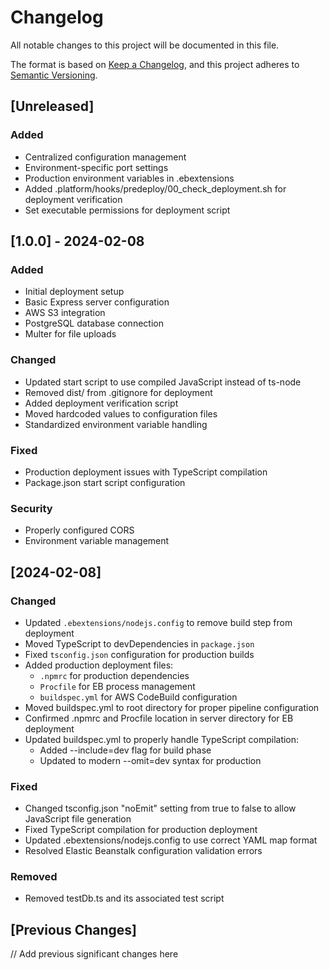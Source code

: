 # Changelog
All notable changes to this project will be documented in this file.

The format is based on [Keep a Changelog](https://keepachangelog.com/en/1.0.0/),
and this project adheres to [Semantic Versioning](https://semver.org/spec/v2.0.0.html).

## [Unreleased]
### Added
- Centralized configuration management
- Environment-specific port settings
- Production environment variables in .ebextensions
- Added .platform/hooks/predeploy/00_check_deployment.sh for deployment verification
- Set executable permissions for deployment script

## [1.0.0] - 2024-02-08
### Added
- Initial deployment setup
- Basic Express server configuration
- AWS S3 integration
- PostgreSQL database connection
- Multer for file uploads

### Changed
- Updated start script to use compiled JavaScript instead of ts-node
- Removed dist/ from .gitignore for deployment
- Added deployment verification script
- Moved hardcoded values to configuration files
- Standardized environment variable handling

### Fixed
- Production deployment issues with TypeScript compilation
- Package.json start script configuration

### Security
- Properly configured CORS
- Environment variable management

## [2024-02-08]
### Changed
- Updated `.ebextensions/nodejs.config` to remove build step from deployment
- Moved TypeScript to devDependencies in `package.json`
- Fixed `tsconfig.json` configuration for production builds
- Added production deployment files:
  - `.npmrc` for production dependencies
  - `Procfile` for EB process management
  - `buildspec.yml` for AWS CodeBuild configuration
- Moved buildspec.yml to root directory for proper pipeline configuration
- Confirmed .npmrc and Procfile location in server directory for EB deployment
- Updated buildspec.yml to properly handle TypeScript compilation:
  - Added --include=dev flag for build phase
  - Updated to modern --omit=dev syntax for production

### Fixed
- Changed tsconfig.json "noEmit" setting from true to false to allow JavaScript file generation
- Fixed TypeScript compilation for production deployment
- Updated .ebextensions/nodejs.config to use correct YAML map format
- Resolved Elastic Beanstalk configuration validation errors

### Removed
- Removed testDb.ts and its associated test script

## [Previous Changes]
// Add previous significant changes here 